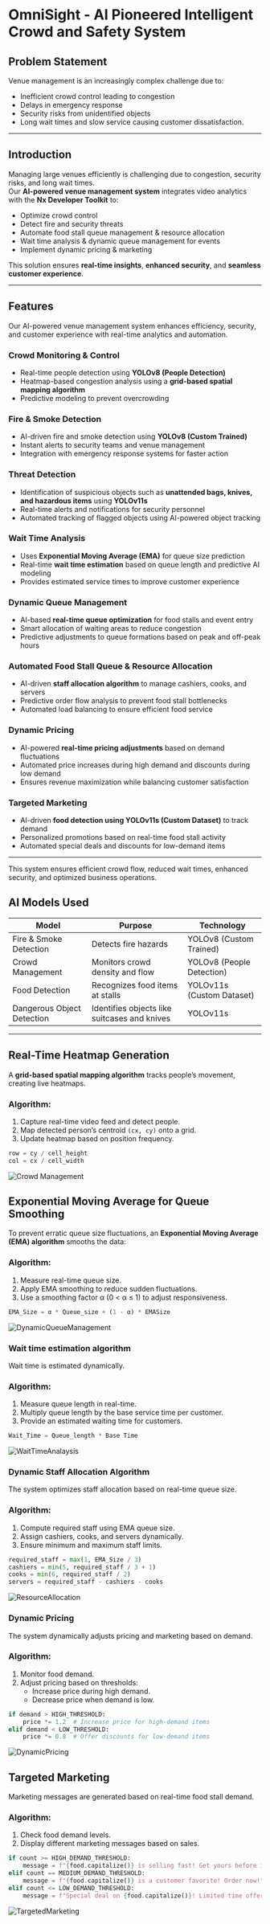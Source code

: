 # OmniSight - AI Pioneered Intelligent Crowd and Safety System

## Problem Statement  

Venue management is an increasingly complex challenge due to:  
- Inefficient crowd control leading to congestion  
- Delays in emergency response  
- Security risks from unidentified objects  
- Long wait times and slow service causing customer dissatisfaction.

---

## Introduction  
Managing large venues efficiently is challenging due to congestion, security risks, and long wait times.  
Our **AI-powered venue management system** integrates video analytics with the **Nx Developer Toolkit** to:  

- Optimize crowd control
- Detect fire and security threats
- Automate food stall queue management & resource allocation
- Wait time analysis & dynamic queue management for events
- Implement dynamic pricing & marketing

This solution ensures **real-time insights**, **enhanced security**, and **seamless customer experience**.

---

## Features  

Our AI-powered venue management system enhances efficiency, security, and customer experience with real-time analytics and automation.  

### Crowd Monitoring & Control  
- Real-time people detection using **YOLOv8 (People Detection)**  
- Heatmap-based congestion analysis using a **grid-based spatial mapping algorithm**  
- Predictive modeling to prevent overcrowding  

### Fire & Smoke Detection  
- AI-driven fire and smoke detection using **YOLOv8 (Custom Trained)**  
- Instant alerts to security teams and venue management  
- Integration with emergency response systems for faster action  

### Threat Detection  
- Identification of suspicious objects such as **unattended bags, knives, and hazardous items** using **YOLOv11s**  
- Real-time alerts and notifications for security personnel  
- Automated tracking of flagged objects using AI-powered object tracking  

### Wait Time Analysis  
- Uses **Exponential Moving Average (EMA)** for queue size prediction  
- Real-time **wait time estimation** based on queue length and predictive AI modeling  
- Provides estimated service times to improve customer experience  

### Dynamic Queue Management  
- AI-based **real-time queue optimization** for food stalls and event entry  
- Smart allocation of waiting areas to reduce congestion  
- Predictive adjustments to queue formations based on peak and off-peak hours  

### Automated Food Stall Queue & Resource Allocation  
- AI-driven **staff allocation algorithm** to manage cashiers, cooks, and servers  
- Predictive order flow analysis to prevent food stall bottlenecks  
- Automated load balancing to ensure efficient food service  

### Dynamic Pricing  
- AI-powered **real-time pricing adjustments** based on demand fluctuations  
- Automated price increases during high demand and discounts during low demand  
- Ensures revenue maximization while balancing customer satisfaction  

### Targeted Marketing  
- AI-driven **food detection using YOLOv11s (Custom Dataset)** to track demand  
- Personalized promotions based on real-time food stall activity  
- Automated special deals and discounts for low-demand items  

---

This system ensures efficient crowd flow, reduced wait times, enhanced security, and optimized business operations.  



## AI Models Used  

| Model | Purpose | Technology |
|------------|-------------|------------|
| Fire & Smoke Detection | Detects fire hazards | YOLOv8 (Custom Trained) |
| Crowd Management | Monitors crowd density and flow | YOLOv8 (People Detection) |
| Food Detection | Recognizes food items at stalls | YOLOv11s (Custom Dataset) |
| Dangerous Object Detection | Identifies objects like suitcases and knives | YOLOv11s |

---

## Real-Time Heatmap Generation  

A **grid-based spatial mapping algorithm** tracks people’s movement, creating live heatmaps.  

### **Algorithm:**  

1. Capture real-time video feed and detect people.
2. Map detected person’s centroid `(cx, cy)` onto a grid.
3. Update heatmap based on position frequency.

```python
row = cy / cell_height
col = cx / cell_width
```
![Crowd Management](https://github.com/user-attachments/assets/23804a97-fd6d-43d5-9c1a-de3f14efd4c6)

## Exponential Moving Average for Queue Smoothing

To prevent erratic queue size fluctuations, an **Exponential Moving Average (EMA) algorithm** smooths the data:

### **Algorithm:**  

1. Measure real-time queue size.
2. Apply EMA smoothing to reduce sudden fluctuations.
3. Use a smoothing factor α (0 < α ≤ 1) to adjust responsiveness.
 
```python
EMA_Size = α * Queue_size + (1 - α) * EMASize
```

![DynamicQueueManagement](https://github.com/user-attachments/assets/40381e65-14d9-41e0-97fa-597a54b20c1e)

### Wait time estimation algorithm

Wait time is estimated dynamically.

### **Algorithm:**  

1. Measure queue length in real-time.
2. Multiply queue length by the base service time per customer.
3. Provide an estimated waiting time for customers.

```python
Wait_Time = Queue_length * Base Time
```

![WaitTimeAnalaysis](https://github.com/user-attachments/assets/52d84409-a7db-481c-9f7e-98ee2e70902b)

### Dynamic Staff Allocation Algorithm

The system optimizes staff allocation based on real-time queue size.

### **Algorithm:**  

1. Compute required staff using EMA queue size.
2. Assign cashiers, cooks, and servers dynamically.
3. Ensure minimum and maximum staff limits.

```python
required_staff = max(1, EMA_Size / 3)
cashiers = min(5, required_staff / 3 + 1)
cooks = min(6, required_staff / 2)
servers = required_staff - cashiers - cooks
```

![ResourceAllocation](https://github.com/user-attachments/assets/daa166b3-02a9-49c9-a1e6-32a2ec896a5c)


### Dynamic Pricing 

The system dynamically adjusts pricing and marketing based on demand.

### **Algorithm:**  
1. Monitor food demand.
2. Adjust pricing based on thresholds:
     - Increase price during high demand.
     - Decrease price when demand is low.

```python
if demand > HIGH_THRESHOLD:
    price *= 1.2  # Increase price for high-demand items
elif demand < LOW_THRESHOLD:
    price *= 0.8  # Offer discounts for low-demand items
```

![DynamicPricing](https://github.com/user-attachments/assets/ecd7517a-b779-448b-ad19-4a65f35e6478)


## Targeted Marketing

Marketing messages are generated based on real-time food stall demand.

### **Algorithm:**  
1. Check food demand levels.
2. Display different marketing messages based on sales.

```python
if count >= HIGH_DEMAND_THRESHOLD:
    message = f"{food.capitalize()} is selling fast! Get yours before it's gone!"
elif count == MEDIUM_DEMAND_THRESHOLD:
    message = f"{food.capitalize()} is a customer favorite! Order now!"
elif count <= LOW_DEMAND_THRESHOLD:
    message = f"Special deal on {food.capitalize()}! Limited time offer."
```

![TargetedMarketing](https://github.com/user-attachments/assets/cda5f0e7-1f52-4ebb-b596-1682649c1e0a)




